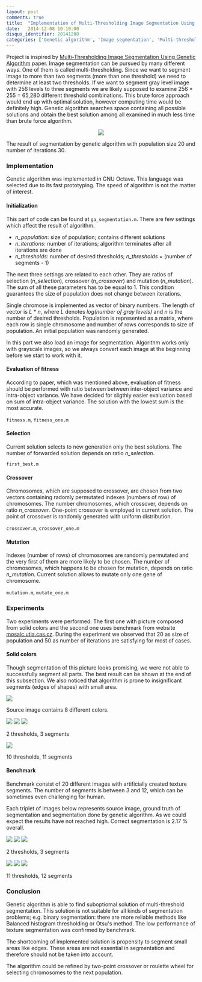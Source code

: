 ```yaml
---
layout: post
comments: true
title:  "Implementation of Multi-Thresholding Image Segmentation Using Genetic Algorithm"
date:   2014-12-08 10:10:00
disqus_identifier: 20141208
categories: ['Genetic algorithm', 'Image segmentation', 'Multi-thresholding']
---
```


Project is inspired by [Multi-Thresholding Image Segmentation Using Genetic Algorithm][paper-pdf] paper. Image segmentation can be pursued by many different ways. One of them is called multi-thresholding. Since we want to segment image to more than two segments (more than one threshold) we need to determine at least two thresholds. If we want to segment gray level image with 256 levels to three segments we are likely supposed to examine 256 * 255 = 65,280 different threshold combinations. This brute force approach would end up with optimal solution,
however computing time would be definitely high. Genetic algorithm searches space containing all possible solutions and obtain the best solution among all examined in much less time than brute force algorithm.

<div style="text-align:center">
<img src="http://i.imgur.com/eo13WyX.png?1" />
</div>

The result of segmentation by genetic algorithm with population size 20 and number of iterations 30.

### Implementation

Genetic algorithm was implemented in GNU Octave. This language was selected due to its fast prototyping. The speed of algorithm is not the matter of interest.

#### Initialization

This part of code can be found at `ga_segmentation.m`. There are few settings which affect the result of algorithm.

* *n_population*: size of population; contains different solutions
* *n_iterations*: number of iterations; algorithm terminates after all iterations are done
* *n_thresholds*: number of desired thresholds; *n_thresholds* = (number of segments - 1)

The next three settings are related to each other. They are ratios of selection (*n_selection*), crossover (*n_crossover*) and mutation (*n_mutation*). The sum of all these parameters has to be equal to 1. This condition guarantees the size of population does not change between iterations.

Single chromose is implemented as vector of binary numbers. The length of vector is *L* * *n*, where *L* denotes *log(number of gray levels)* and *n* is the number of desired thresholds. Population is represented as a matrix, where each row is single chromosome and number of rows corresponds to size of population. An initial population was randomly generated.

In this part we also load an image for segmentation. Algorithm works only with grayscale images, so we always convert each image at the beginning before we start to work with it.

#### Evaluation of fitness

According to paper, which was mentioned above, evaluation of fitness should be performed with ratio between between inter-object variance and intra-object variance. We have decided for sligthly easier evaluation based on sum of intra-object variance. The solution with the lowest sum is the most accurate.

`fitness.m`, `fitness_one.m`


#### Selection

Current solution selects to new generation only the best solutions. The number of forwarded solution depends on ratio *n_selection*.

`first_best.m`

#### Crossover

Chromosomes, which are supposed to crossover, are chosen from two vectors containing radomly permutated indexes (numbers of row) of chromosomes. The number chromosomes, which crossover, depends on ratio *n_crossover*. One-point crossover is employed in current solution. The point of crossover is randomly generated with uniform distribution.

`crossover.m`, `crossover_one.m`

#### Mutation

Indexes (number of rows) of chromosomes are randomly permutated and the very first of them are more likely to be chosen. The number of chromosomes, which happens to be chosen for mutation, depends on ratio *n_mutation*. Current solution allows to mutate only one gene of chromosome.

`mutation.m`, `mutate_one.m`

### Experiments

Two experiments were performed:
The first one with picture composed from solid colors
and the second one uses benchmark from website [mosaic.utia.cas.cz][mosaic].
During the experiment we observed that 20 as size of population and 50 as number of iterations are satisfying for most of cases.

#### Solid colors

Though segmentation of this picture looks promising, we were not able to successfully segment all parts. The best result can be shown at the end of this subsection. We also noticed that algorithm is prone to insignificant segments (edges of shapes) with small area.

<img src="https://cloud.githubusercontent.com/assets/2312761/5239175/a63f604c-78d7-11e4-99a8-91ca7becaa40.png">

Source image contains 8 different colors.

<img src="https://cloud.githubusercontent.com/assets/2312761/5239187/b675129e-78d8-11e4-8a5d-faf4898c4997.png">
<img src="https://cloud.githubusercontent.com/assets/2312761/5239188/ba1d9b14-78d8-11e4-8fcc-556cc89a3db5.png">
<img src="https://cloud.githubusercontent.com/assets/2312761/5239189/bc544df6-78d8-11e4-9320-ef1d5003ffff.png">

2 thresholds, 3 segments

<img src="https://cloud.githubusercontent.com/assets/2312761/5239265/5de327b6-78dc-11e4-91af-753c98480033.png">

10 thresholds, 11 segments

#### Benchmark

Benchmark consist of 20 different images with artificially created texture segments. The number of segments is between 3 and 12, which can be sometimes even challenging for human.

Each triplet of images below represents source image, ground truth of segmentation and segmentation done by genetic algorithm. As we could expect the results have not reached high. Correct segmentation is 2.17 % overall.

<img src="https://cloud.githubusercontent.com/assets/2312761/5239296/5a7cfdd0-78dd-11e4-92a7-46d6ccd706e3.png"> 
<img src="https://cloud.githubusercontent.com/assets/2312761/5239297/5d1f5b50-78dd-11e4-9809-e6a5e00795ef.png">
<img src="https://cloud.githubusercontent.com/assets/2312761/5239299/6187ee32-78dd-11e4-9a17-fdd317b0209a.png">

2 thresholds, 3 segments

<img src="https://cloud.githubusercontent.com/assets/2312761/5239300/68d21fd2-78dd-11e4-9f0c-c32e04bac803.png">
<img src="https://cloud.githubusercontent.com/assets/2312761/5239301/6c8d395e-78dd-11e4-90ea-b68ad5035ecc.png">
<img src="https://cloud.githubusercontent.com/assets/2312761/5239305/70767f8a-78dd-11e4-9d89-138f1fc80731.png">

11 thresholds, 12 segments

### Conclusion

Genetic algorithm is able to find suboptiomal solution of multi-threshold segmentation. This solution is not suitable for all kinds of segmentation problems; e.g. binary segmentation: there are more reliable methods like Balanced histogram thresholding or Otsu's method. The low performance of texture segmentation was confirmed by benchmark.

The shortcoming of implemented solution is propensity to segment small areas like edges. These areas are not essential in segmentation and therefore should not be taken into account.

The algorithm could be refined by two-point crossover or roulette wheel for selecting chromosomes to the next population.

[paper-pdf]: http://www.worldcomp-proceedings.com/proc/p2011/IPC8346.pdf
[mosaic]: http://mosaic.utia.cas.cz
